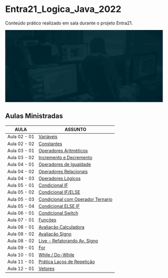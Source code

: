 # Entra21_Logica_Java_2022
Conteúdo prático realizado em sala durante o projeto Entra21.

![Gif Entra21](./gif/entra21.gif)

## Aulas Ministradas

| AULA | ASSUNTO |
|------|---------|
|Aula 02 - 01|[Variáveis](./Aula02%20-%2001%20-%20Variaveis/)
|Aula 02 - 02|[Constantes](./Aula02%20-%2002%20-%20Constantes/)
|Aula 03 - 01|[Operadores Aritméticos](./Aula03%20-%2001%20-%20OperadoresAritimeticos/)
|Aula 03 - 02|[Incremento e Decremento](./Aula03%20-%2002%20-%20IncrementoDecremento/)
|Aula 04 - 01|[Operadores de Igualdade](./Aula04%20-%2001%20-%20OperadoresDeIgualdade/)
|Aula 04 - 02|[Operadores Relacionais](./Aula04%20-%2002%20-%20OperadoresRelacionais/)
|Aula 04 - 03|[Operadores Lógicos](./Aula04%20-%2003%20-%20OperadoresLogicos/)
|Aula 05 - 01|[Condicional IF](./Aula05%20-%2001%20-%20If/)
|Aula 05 - 02|[Condicional IF/ELSE](./Aula05%20-%2002%20-%20ifElse/)
|Aula 05 - 03|[Condicional com Operador Ternario](./Aula05%20-%2003%20-%20operadorTernario/)
|Aula 05 - 04|[Condicional ELSE IF](./Aula05%20-%2004%20-%20elseIf/)
|Aula 06 - 01|[Condicional Switch](./Aula06%20-%2001%20-%20switch/)
|Aula 07 - 01|[Funções](./Aula07%20-%2001%20-%20Funcoes/)
|Aula 08 - 01|[Avaliação Calculadora](./Aula08%20-%20AvaliacaoCalculadora/)
|Aula 08 - 02|[Avaliação Signo](./Aula08%20-%20AvaliacaoSigno/)
|Aula 08 - 02|[Live - Refatorando Av. Signo](./Aula08%20-%20LiveRevisaoAvaliacaoSigno/)
|Aula 09 - 01|[For](./Aula09%20-%2001%20-%20For/)
|Aula 10 - 01|[While / Do-While](./Aula10%20-%2001%20-%20while/)
|Aula 11 - 01|[Prática Laços de Repetição](./Aula11%20-%2001%20-%20PraticaEmSala/)
|Aula 12 - 01|[Vetores](./Aula12%20-%2001%20-%20Vetores/)